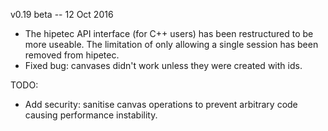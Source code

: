 v0.19 beta -- 12 Oct 2016

- The hipetec API interface (for C++ users) has been restructured to be more useable. The limitation of only allowing a single session has been removed from hipetec.
- Fixed bug: canvases didn't work unless they were created with ids.

TODO:

- Add security: sanitise canvas operations to prevent arbitrary code causing performance instability.
